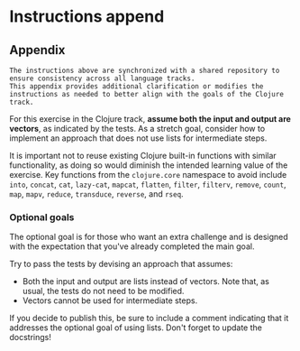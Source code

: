 # Instructions append

## Appendix

~~~~exercism/note
The instructions above are synchronized with a shared repository to ensure consistency across all language tracks.
This appendix provides additional clarification or modifies the instructions as needed to better align with the goals of the Clojure track.
~~~~

For this exercise in the Clojure track, **assume both the input and output are vectors**, as indicated by the tests.
As a stretch goal, consider how to implement an approach that does not use lists for intermediate steps.

It is important not to reuse existing Clojure built-in functions with similar functionality, as doing so would diminish the intended learning value of the exercise.
Key functions from the `clojure.core` namespace to avoid include `into`, `concat`, `cat`, `lazy-cat`, `mapcat`, `flatten`, `filter`, `filterv`, `remove`, `count`, `map`, `mapv`, `reduce`, `transduce`, `reverse`, and `rseq`.

### Optional goals

The optional goal is for those who want an extra challenge and is designed with the expectation that you've already completed the main goal.

Try to pass the tests by devising an approach that assumes:

* Both the input and output are lists instead of vectors.
  Note that, as usual, the tests do not need to be modified.
* Vectors cannot be used for intermediate steps.

If you decide to publish this, be sure to include a comment indicating that it addresses the optional goal of using lists.
Don't forget to update the docstrings!
